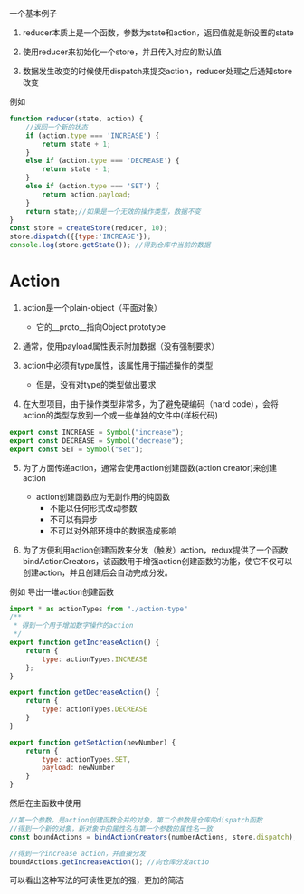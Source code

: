 一个基本例子

1. reducer本质上是一个函数，参数为state和action，返回值就是新设置的state

2. 使用reducer来初始化一个store，并且传入对应的默认值

3. 数据发生改变的时候使用dispatch来提交action，reducer处理之后通知store改变

例如
```js
function reducer(state, action) {
    //返回一个新的状态
    if (action.type === 'INCREASE') {
        return state + 1;
    }
    else if (action.type === 'DECREASE') {
        return state - 1;
    }
    else if (action.type === 'SET') {
        return action.payload;
    }
    return state;//如果是一个无效的操作类型，数据不变
}
const store = createStore(reducer, 10);
store.dispatch({{type:'INCREASE'});
console.log(store.getState()); //得到仓库中当前的数据
```

# Action  

1. action是一个plain-object（平面对象）
    - 它的__proto__指向Object.prototype

2. 通常，使用payload属性表示附加数据（没有强制要求）

3. action中必须有type属性，该属性用于描述操作的类型
    - 但是，没有对type的类型做出要求

4. 在大型项目，由于操作类型非常多，为了避免硬编码（hard code），会将action的类型存放到一个或一些单独的文件中(样板代码)

```js
export const INCREASE = Symbol("increase");
export const DECREASE = Symbol("decrease");
export const SET = Symbol("set");
```

5. 为了方面传递action，通常会使用action创建函数(action creator)来创建action

    - action创建函数应为无副作用的纯函数
        - 不能以任何形式改动参数
        - 不可以有异步
        - 不可以对外部环境中的数据造成影响

6. 为了方便利用action创建函数来分发（触发）action，redux提供了一个函数bindActionCreators，该函数用于增强action创建函数的功能，使它不仅可以创建action，并且创建后会自动完成分发。

例如
导出一堆action创建函数

```js
import * as actionTypes from "./action-type"
/**
 * 得到一个用于增加数字操作的action
 */
export function getIncreaseAction() {
    return {
        type: actionTypes.INCREASE
    };
}

export function getDecreaseAction() {
    return {
        type: actionTypes.DECREASE
    }
}

export function getSetAction(newNumber) {
    return {
        type: actionTypes.SET,
        payload: newNumber
    }
}
```

然后在主函数中使用
```js
//第一个参数，是action创建函数合并的对象，第二个参数是仓库的dispatch函数
//得到一个新的对象，新对象中的属性名与第一个参数的属性名一致
const boundActions = bindActionCreators(numberActions, store.dispatch);

//得到一个increase action，并直接分发
boundActions.getIncreaseAction(); //向仓库分发actio

```

可以看出这种写法的可读性更加的强，更加的简洁
